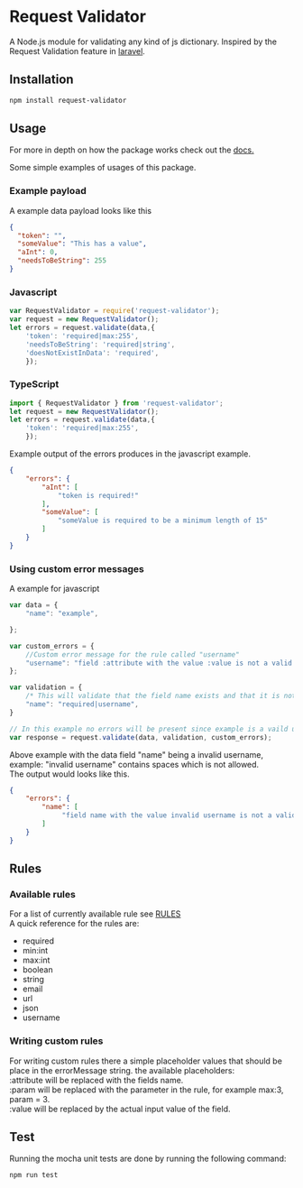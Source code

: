 # Request Validator
A Node.js module for validating any kind of js dictionary.
Inspired by the Request Validation feature in [laravel](https://laravel.com/docs/5.8/validation).
 
## Installation 
```sh
npm install request-validator
```
## Usage
For more in depth on how the package works check out the [docs.](https://abborren.github.io/request-validatorjs/)

Some simple examples of usages of this package.
### Example payload
A example data payload looks like this
```JSON
{
  "token": "",
  "someValue": "This has a value",
  "aInt": 0,
  "needsToBeString": 255
}
```

### Javascript
```javascript
var RequestValidator = require('request-validator');
var request = new RequestValidator();
let errors = request.validate(data,{
    'token': 'required|max:255',
    'needsToBeString': 'required|string',
    'doesNotExistInData': 'required',
    });
```
### TypeScript
```typescript
import { RequestValidator } from 'request-validator';
let request = new RequestValidator();
let errors = request.validate(data,{
    'token': 'required|max:255',
    });
```
Example output of the errors produces in the javascript example.
```json
{
    "errors": {
        "aInt": [
            "token is required!"
        ],
        "someValue": [
            "someValue is required to be a minimum length of 15"
        ]
    }
}
```
### Using custom error messages

A example for javascript
```javascript
var data = {
    "name": "example",

};

var custom_errors = {
    //Custom error message for the rule called "username"
    "username": "field :attribute with the value :value is not a valid username!"
};

var validation = {
    /* This will validate that the field name exists and that it is not empty and that it is a valid username */
    "name": "required|username",
}

// In this example no errors will be present since example is a vaild username.
var response = request.validate(data, validation, custom_errors);
```
Above example with the data field "name" being a invalid username,<br> 
example: "invalid username" contains spaces which is not allowed. <br>
The output would looks like this.
```JSON
{
    "errors": {
        "name": [
             "field name with the value invalid username is not a valid username!"
        ]
    }
}
```
## Rules
### Available rules
For a list of currently available rule see [RULES](https://github.com/Abborren/request-validatorjs/blob/master/RULES.MD) <br>
A quick reference for the rules are:
* required
* min:int
* max:int
* boolean
* string
* email
* url
* json
* username

### Writing custom rules

For writing custom rules there a simple placeholder values that should be place in the errorMessage string. the available placeholders: <br>
 :attribute will be replaced with the fields name.<br>
 :param will be replaced with the parameter in the rule, for example max:3, param = 3.<br>
 :value will be replaced by the actual input value of the field.     
## Test
Running the mocha unit tests are done by running the following command:
```sh
npm run test
```
